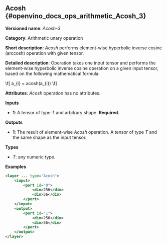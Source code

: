 ## Acosh <a name="Acosh"></a> {#openvino_docs_ops_arithmetic_Acosh_3}

**Versioned name**: *Acosh-3*

**Category**: Arithmetic unary operation

**Short description**: *Acosh* performs element-wise hyperbolic inverse cosine (arccosh) operation with given tensor.

**Detailed description**:  Operation takes one input tensor and performs the element-wise hyperbolic inverse cosine operation on a given input tensor, based on the following mathematical formula:

\f[
a_{i} = acosh(a_{i})
\f]

**Attributes**: *Acosh* operation has no attributes.

**Inputs**

* **1**: A tensor of type *T* and arbitrary shape. **Required.**

**Outputs**

* **1**: The result of element-wise *Acosh* operation. A tensor of type *T* and the same shape as the input tensor.

**Types**

* *T*: any numeric type.

**Examples**

```xml
<layer ... type="Acosh">
    <input>
        <port id="0">
            <dim>256</dim>
            <dim>56</dim>
        </port>
    </input>
    <output>
        <port id="1">
            <dim>256</dim>
            <dim>56</dim>
        </port>
    </output>
</layer>
```
